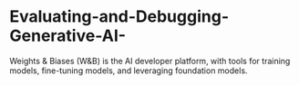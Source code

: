 # Evaluating-and-Debugging-Generative-AI-
Weights &amp; Biases (W&amp;B) is the AI developer platform, with tools for training models, fine-tuning models, and leveraging foundation models.
